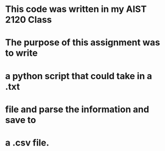 # This code was written in my AIST 2120 Class 
# The purpose of this assignment was to write 
# a python script that could take in a .txt 
# file and parse the information and save to 
# a .csv file.
